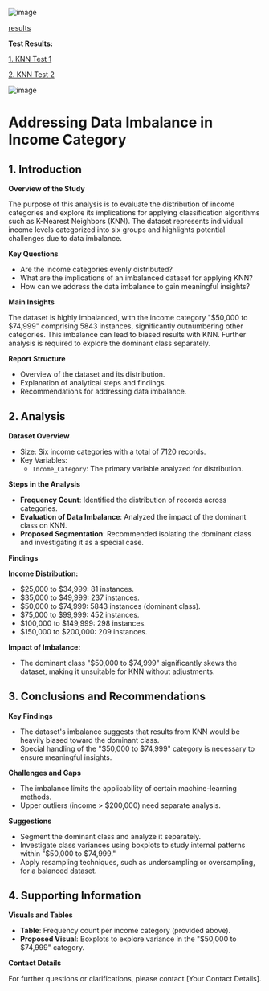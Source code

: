 ![image](https://github.com/user-attachments/assets/ce65b997-3401-487f-ad40-8882708743b7)

[results](https://github.com/data-portfolio-projects2/e-commerce/blob/main/1.%20customer%20analysis/1.%20data/2.%20processed/k%20accuracy.md)

**Test Results:**

[1. KNN Test 1](https://github.com/data-portfolio-projects2/e-commerce/blob/main/1.%20customer%20analysis/2.%20documentation/3.%20KNN%20test%201.md)

[2. KNN Test 2](https://github.com/data-portfolio-projects2/e-commerce/blob/main/1.%20customer%20analysis/2.%20documentation/4.%20KNN%20test%202.md)

![image](https://github.com/user-attachments/assets/db112d3c-a929-40de-b144-02516d563df2)

# Addressing Data Imbalance in Income Category

## 1. Introduction

**Overview of the Study**

The purpose of this analysis is to evaluate the distribution of income categories and explore its implications for applying classification algorithms such as K-Nearest Neighbors (KNN). The dataset represents individual income levels categorized into six groups and highlights potential challenges due to data imbalance.

**Key Questions**

*   Are the income categories evenly distributed?
*   What are the implications of an imbalanced dataset for applying KNN?
*   How can we address the data imbalance to gain meaningful insights?

**Main Insights**

The dataset is highly imbalanced, with the income category "$50,000 to $74,999" comprising 5843 instances, significantly outnumbering other categories. This imbalance can lead to biased results with KNN. Further analysis is required to explore the dominant class separately.

**Report Structure**

*   Overview of the dataset and its distribution.
*   Explanation of analytical steps and findings.
*   Recommendations for addressing data imbalance.

## 2. Analysis

**Dataset Overview**

*   Size: Six income categories with a total of 7120 records.
*   Key Variables:
    *   `Income_Category`: The primary variable analyzed for distribution.

**Steps in the Analysis**

*   **Frequency Count**: Identified the distribution of records across categories.
*   **Evaluation of Data Imbalance**: Analyzed the impact of the dominant class on KNN.
*   **Proposed Segmentation**: Recommended isolating the dominant class and investigating it as a special case.

**Findings**

**Income Distribution:**

*   $25,000 to $34,999: 81 instances.
*   $35,000 to $49,999: 237 instances.
*   $50,000 to $74,999: 5843 instances (dominant class).
*   $75,000 to $99,999: 452 instances.
*   $100,000 to $149,999: 298 instances.
*   $150,000 to $200,000: 209 instances.

**Impact of Imbalance:**

*   The dominant class "$50,000 to $74,999" significantly skews the dataset, making it unsuitable for KNN without adjustments.

## 3. Conclusions and Recommendations

**Key Findings**

*   The dataset's imbalance suggests that results from KNN would be heavily biased toward the dominant class.
*   Special handling of the "$50,000 to $74,999" category is necessary to ensure meaningful insights.

**Challenges and Gaps**

*   The imbalance limits the applicability of certain machine-learning methods.
*   Upper outliers (income > $200,000) need separate analysis.

**Suggestions**

*   Segment the dominant class and analyze it separately.
*   Investigate class variances using boxplots to study internal patterns within "$50,000 to $74,999."
*   Apply resampling techniques, such as undersampling or oversampling, for a balanced dataset.

## 4. Supporting Information

**Visuals and Tables**

*   **Table**: Frequency count per income category (provided above).
*   **Proposed Visual**: Boxplots to explore variance in the "$50,000 to $74,999" category.

**Contact Details**

For further questions or clarifications, please contact [Your Contact Details].




